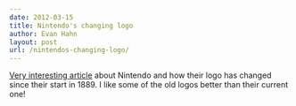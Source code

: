 ```yaml
---
date: 2012-03-15
title: Nintendo's changing logo
author: Evan Hahn
layout: post
url: /nintendos-changing-logo/
---
```


[Very interesting article][1] about Nintendo and how their logo has changed since their start in 1889. I like some of the old logos better than their current one!

[1]: http://blog.beforemario.com/2012/03/nintendos-logo-through-years.html
